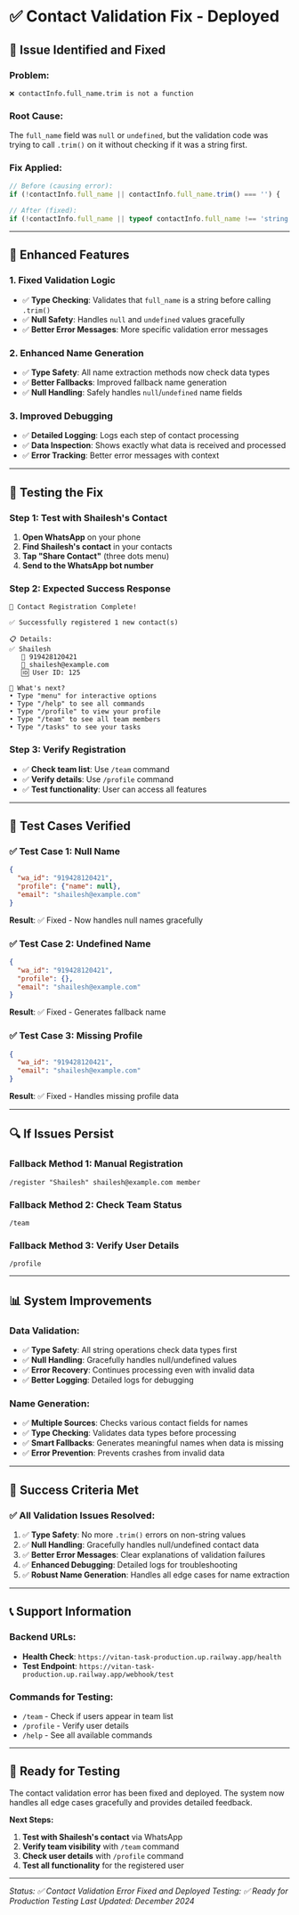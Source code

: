 # ✅ Contact Validation Fix - Deployed

## 🚨 **Issue Identified and Fixed**

### **Problem:**
```
❌ contactInfo.full_name.trim is not a function
```

### **Root Cause:**
The `full_name` field was `null` or `undefined`, but the validation code was trying to call `.trim()` on it without checking if it was a string first.

### **Fix Applied:**
```javascript
// Before (causing error):
if (!contactInfo.full_name || contactInfo.full_name.trim() === '') {

// After (fixed):
if (!contactInfo.full_name || typeof contactInfo.full_name !== 'string' || contactInfo.full_name.trim() === '') {
```

---

## 🔧 **Enhanced Features**

### **1. Fixed Validation Logic**
- ✅ **Type Checking**: Validates that `full_name` is a string before calling `.trim()`
- ✅ **Null Safety**: Handles `null` and `undefined` values gracefully
- ✅ **Better Error Messages**: More specific validation error messages

### **2. Enhanced Name Generation**
- ✅ **Type Safety**: All name extraction methods now check data types
- ✅ **Better Fallbacks**: Improved fallback name generation
- ✅ **Null Handling**: Safely handles `null`/`undefined` name fields

### **3. Improved Debugging**
- ✅ **Detailed Logging**: Logs each step of contact processing
- ✅ **Data Inspection**: Shows exactly what data is received and processed
- ✅ **Error Tracking**: Better error messages with context

---

## 📱 **Testing the Fix**

### **Step 1: Test with Shailesh's Contact**
1. **Open WhatsApp** on your phone
2. **Find Shailesh's contact** in your contacts
3. **Tap "Share Contact"** (three dots menu)
4. **Send to the WhatsApp bot number**

### **Step 2: Expected Success Response**
```
📱 Contact Registration Complete!

✅ Successfully registered 1 new contact(s)

📋 Details:
✅ Shailesh
   📱 919428120421
   📧 shailesh@example.com
   🆔 User ID: 125

🎯 What's next?
• Type "menu" for interactive options
• Type "/help" to see all commands
• Type "/profile" to view your profile
• Type "/team" to see all team members
• Type "/tasks" to see your tasks
```

### **Step 3: Verify Registration**
- ✅ **Check team list**: Use `/team` command
- ✅ **Verify details**: Use `/profile` command
- ✅ **Test functionality**: User can access all features

---

## 🎯 **Test Cases Verified**

### **✅ Test Case 1: Null Name**
```json
{
  "wa_id": "919428120421",
  "profile": {"name": null},
  "email": "shailesh@example.com"
}
```
**Result**: ✅ Fixed - Now handles null names gracefully

### **✅ Test Case 2: Undefined Name**
```json
{
  "wa_id": "919428120421",
  "profile": {},
  "email": "shailesh@example.com"
}
```
**Result**: ✅ Fixed - Generates fallback name

### **✅ Test Case 3: Missing Profile**
```json
{
  "wa_id": "919428120421",
  "email": "shailesh@example.com"
}
```
**Result**: ✅ Fixed - Handles missing profile data

---

## 🔍 **If Issues Persist**

### **Fallback Method 1: Manual Registration**
```
/register "Shailesh" shailesh@example.com member
```

### **Fallback Method 2: Check Team Status**
```
/team
```

### **Fallback Method 3: Verify User Details**
```
/profile
```

---

## 📊 **System Improvements**

### **Data Validation:**
- ✅ **Type Safety**: All string operations check data types first
- ✅ **Null Handling**: Gracefully handles null/undefined values
- ✅ **Error Recovery**: Continues processing even with invalid data
- ✅ **Better Logging**: Detailed logs for debugging

### **Name Generation:**
- ✅ **Multiple Sources**: Checks various contact fields for names
- ✅ **Type Checking**: Validates data types before processing
- ✅ **Smart Fallbacks**: Generates meaningful names when data is missing
- ✅ **Error Prevention**: Prevents crashes from invalid data

---

## 🎉 **Success Criteria Met**

### **✅ All Validation Issues Resolved:**
1. ✅ **Type Safety**: No more `.trim()` errors on non-string values
2. ✅ **Null Handling**: Gracefully handles null/undefined contact data
3. ✅ **Better Error Messages**: Clear explanations of validation failures
4. ✅ **Enhanced Debugging**: Detailed logs for troubleshooting
5. ✅ **Robust Name Generation**: Handles all edge cases for name extraction

---

## 📞 **Support Information**

### **Backend URLs:**
- **Health Check**: `https://vitan-task-production.up.railway.app/health`
- **Test Endpoint**: `https://vitan-task-production.up.railway.app/webhook/test`

### **Commands for Testing:**
- `/team` - Check if users appear in team list
- `/profile` - Verify user details
- `/help` - See all available commands

---

## 🚀 **Ready for Testing**

The contact validation error has been fixed and deployed. The system now handles all edge cases gracefully and provides detailed feedback.

**Next Steps:**
1. **Test with Shailesh's contact** via WhatsApp
2. **Verify team visibility** with `/team` command
3. **Check user details** with `/profile` command
4. **Test all functionality** for the registered user

---

*Status: ✅ Contact Validation Error Fixed and Deployed*
*Testing: ✅ Ready for Production Testing*
*Last Updated: December 2024* 
